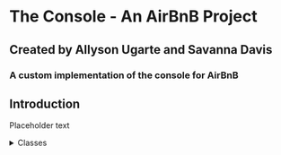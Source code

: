 <h1>The Console - An AirBnB Project</h1>
<h2>Created by Allyson Ugarte and Savanna Davis</h2>
<h3>A custom implementation of the console for AirBnB</h3>

<h2>Introduction</h2>

<p>Placeholder text</p>

<details><summary>Classes</summary>
    <details><summary><em>BaseModel</em></summary>
        def __init__(self, *args, **kwargs): <em>Instantaion method.</em>
        def __str__(self): <em>Object as string representation method.</em>
        def save(self): <em>Saves an instance with the current date and time.</em>
        def to_dict(self): <em>Returns a dictionary of all created instances.</em> 
    </details>
    <details><summary><em>User</em></summary>
        Contains a user's email, password, first name and last name. 
    <details><summary><em>City</em><summary>
        Contains a state id and name.
    </details>
    <details><summary><em>State</em></summary>
        Contains a name.
    </details>
    <details><summary><em>Place</em></summary>
        Contains a city id, user id, latitude, longitude, max guests, number of rooms and bathrooms.
    </details>
    <details><summary><em>Review</em></summary>
        Contains a place id, user id, and text. 
    </details>
</details>


